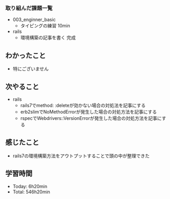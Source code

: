 ### 取り組んだ課題一覧
- 003_enginner_basic
  - タイピングの練習 10min
- rails
  - 環境構築の記事を書く 完成
## わかったこと
- 特にございません
## 次やること
- rails
  - rails7でmethod: :deleteが効かない場合の対処法を記事にする
  - erb2slimでNoMethodErrorが発生した場合の対処方法を記事にする
  - rspecでWebdrivers::VersionErrorが発生した場合の対処方法を記事にする
## 感じたこと
- rails7の環境構築方法をアウトプットすることで頭の中が整理できた
## 学習時間
- Today: 6h20min
- Total: 546h20min